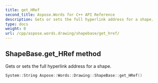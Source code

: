 ```yaml
---
title: get_HRef
second_title: Aspose.Words for C++ API Reference
description: Gets or sets the full hyperlink address for a shape. 
type: docs
weight: 0
url: /cpp/aspose.words.drawing/shapebase/get_href/
---
```

## ShapeBase.get_HRef method


Gets or sets the full hyperlink address for a shape.

```cpp
System::String Aspose::Words::Drawing::ShapeBase::get_HRef()
```

